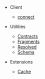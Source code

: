 - Client

  - [connect](doc/connect)

- Utilities

  - [Contracts](extensions/contracts)
  - [Fragments](extensions/fragments)
  - [Resolved](extensions/resolved)
  - [Schema](extensions/schema)

- Extensions

  - [Cache](extensions/cache)
